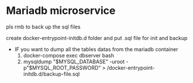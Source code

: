 # Mariadb microservice

pls rmb to back up the sql files

create docker-entrypoint-initdb.d folder and put .sql file for init and backup

- IF you want to dump all the tables datas from the mariadb container
    1. docker-compose exec dbserver bash
    2. mysqldump "$MYSQL_DATABASE" -uroot -p"$MYSQL_ROOT_PASSWORD" > /docker-entrypoint-initdb.d/backup-file.sql